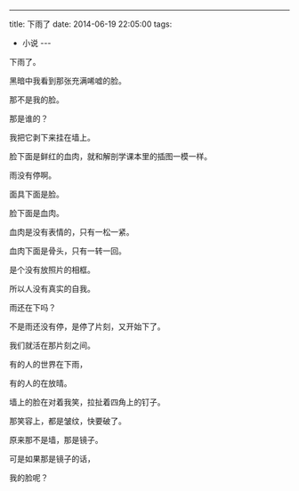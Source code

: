 
---
title: 下雨了
date: 2014-06-19 22:05:00
tags:
  - 小说
---​

下雨了。

<!--more-->

黑暗中我看到那张充满唏嘘的脸。

那不是我的脸。

那是谁的？

我把它剥下来挂在墙上。

脸下面是鲜红的血肉，就和解剖学课本里的插图一模一样。

雨没有停啊。

面具下面是脸。

脸下面是血肉。

血肉是没有表情的，只有一松一紧。

血肉下面是骨头，只有一转一回。

是个没有放照片的相框。

所以人没有真实的自我。

雨还在下吗？

不是雨还没有停，是停了片刻，又开始下了。

我们就活在那片刻之间。

有的人的世界在下雨，

有的人的在放晴。

墙上的脸在对着我笑，拉扯着四角上的钉子。

那笑容上，都是皱纹，快要破了。

原来那不是墙，那是镜子。

可是如果那是镜子的话，

我的脸呢？
